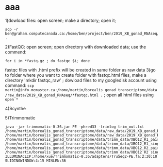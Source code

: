 # aaa
1)dowload files: open screen; make a directory; open it; 
```
scp -r ben@graham.computecanada.ca:/home/ben/project/ben/2019_XB_gonad_RNAseq/ .
```
2)FastQC: open screen; open directory with downloaded data; use the commend: 
```
for i in *fastq.gz ; do fastqc $i; done
```
fastqc files with .html prefix will be created in same folder as raw data
3)go to folder where you want to create folder with fastqc.html files, make a directory 'mkdir fastqc_raw' ; dowload files to my googledisk account using command: `scp martin@info.mcmaster.ca:/home/martin/borealis_gonad_transcriptome/data/raw_data/2019_XB_gonad_RNAseq/*fastqc.html .` ; open all html files using `open *`

4)Scynthe

5)Trimmomatic

```
java -jar trimmomatic-0.36.jar PE -phred33 -trimlog trim_out.txt /home/martin/borealis_gonad_transcriptome/data/raw_data/2019_XB_gonad_RNAseq/XBO12_R1.fastq.gz /home/martin/borealis_gonad_transcriptome/data/raw_data/2019_XB_gonad_RNAseq/XBO12_R2.fastq.gz /home/martin/borealis_gonad_transcriptome/data/trimm_data/XBO12_R1_paired.fastq.gz /home/martin/borealis_gonad_transcriptome/data/trimm_data/XBO12_R1_single.fastq.gz /home/martin/borealis_gonad_transcriptome/data/trimm_data/XBO12_R2_paired.fastq.gz /home/martin/borealis_gonad_transcriptome/data/trimm_data/XBO12_R2_single.fastq.gz ILLUMINACLIP:/home/xue/Trimmomatic-0.36/adapters/TruSeq2-PE.fa:2:30:10 SLIDINGWINDOW:4:15 MINLEN:36
```
